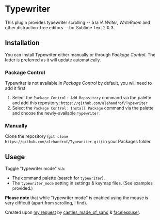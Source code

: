 Typewriter
==========

This plugin provides typewriter scrolling -- à la _iA Writer_, _WriteRoom_ and other distraction-free editors --  for Sublime Text 2 & 3.

## Installation

You can install Typewriter either manually or through _Package Control_. The latter is preferred as it will update automatically.

### Package Control

Typewriter is not available in _Package Control_ by default, you will need to add it first

1. Select the `Package Control: Add Repository` command via the palette and add this repository: `https://github.com/alehandrof/Typewriter`
2. Select the `Package Control: Install Package` command via the palette and choose the newly-available `Typewriter`.

### Manually

Clone the repository (`git clone https://github.com/alehandrof/Typewriter.git`) in your Packages folder.

## Usage

Toggle "typewriter mode" via:

- The command palette (search for `typewriter`).
- The `typewriter_mode` setting in settings & keymap files. (See examples provided.) 

**Please note** that while "typewriter mode" is enabled using the mouse is very difficult (apart from scrolling, I find).

Created upon [my request](http://www.sublimetext.com/forum/viewtopic.php?f=6&t=4806) by [castles\_made\_of\_sand](https://github.com/sublimator/) & [facelessuser](https://github.com/facelessuser).
